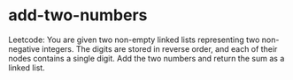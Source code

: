 # add-two-numbers
Leetcode: You are given two non-empty linked lists representing two non-negative integers. The digits are stored in reverse order, and each of their nodes contains a single digit. Add the two numbers and return the sum as a linked list.
